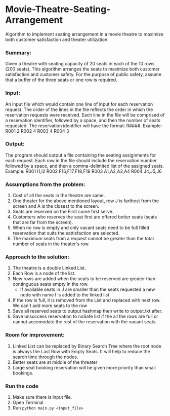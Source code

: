 # Movie-Theatre-Seating-Arrangement
Algorithm to implement seating arrangement in a movie theatre to maximize both customer satisfaction and theater utilization.

### Summary: 

Given a theatre with seating capacity of 20 seats in each of the 10 rows (200 seats).
This algorithm arranges the seats to maximize both customer satisfaction and customer safety. For the purpose of public safety, assume that a buffer of the three seats or one row is required.


### Input: 

An input file which would contain one line of input for each reservation request. The order of the lines in the file reflects the order in which the reservation requests were received. Each line in the file will be comprised of a reservation identifier, followed by a space, and then the number of seats requested. The reservation identifier will have the format: R####.
Example: 
R001 2 
R002 4 
R003 4 
R004 3


### Output: 

The program should output a file containing the seating assignments for each request. Each row in the file should include the reservation number followed by a space, and then a comma-delimited list of the assigned seats.
Example: 
R001 I1,I2
R002 F16,F17,F18,F19 
R003 A1,A2,A3,A4 
R004 J4,J5,J6


### Assumptions from the problem:

1. Cost of all the seats in the theatre are same. 
2. One theater for the above mentioned layout, row J is farthest from the screen and A is the closest to the screen.
3. Seats are reserved on the First come first serve. 
4. Customers who reserves the seat first are offered better seats (seats that are far from the screen). 
5. When no row is empty and only vacant seats need to be full filled reservation that suits the sattisfaction are selected.  
6. The maximum seats from a request cannot be greater than the total number of seats in the theater's row. 


### Approach to the solution: 

 1. The theatre is a double Linked List.
 2. Each Row is a node of the list.
 3. New rows are added when the seats to be reserved are greater than continguous seats empty in the row. 
    - If available seats in J are smaller than the seats requested a new node with name I is added to the linked list
 4. If the row is full, it is removed from the List and replaced with next row. We can't add more seats to the row
 5. Save all reserved seats to output hashmap then write to output.txt after.
 6. Save unsuccess reservation to noSafe list if the all the rows are full or cannot accomodate the rest of the reservation with the vacant seats. 
 
 
### Room for improvement: 
 1. Linked List can be replaced by Binary Search Tree where the root node is always the Last Row with Empty Seats. It will help to reduce the search time through the nodes. 
 2. Better seats are at middle of the threater
 3. Large seat booking reservation will be given more priority than small bookings. 
 

### Run the code
1. Make sure there is input file.
2. Open Terminal
3. Run ```python main.py <input_file>```

